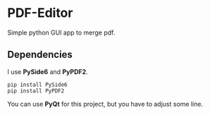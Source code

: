# PDF-Editor
Simple python GUI app to merge pdf.

## Dependencies
I use **PySide6** and **PyPDF2**.
```
pip install PySide6
pip install PyPDF2
```
You can use **PyQt** for this project, but you have to adjust some line.
